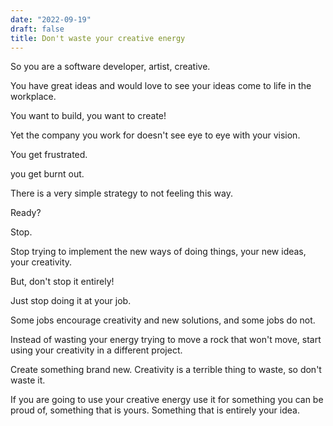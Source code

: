 ```yaml
---
date: "2022-09-19"
draft: false
title: Don't waste your creative energy
---
```

So you are a software developer, artist, creative.

You have great ideas and would love to see your ideas come to life in the workplace.

You want to build, you want to create!

Yet the company you work for doesn't see eye to eye with your vision.

You get frustrated.

you get burnt out.

There is a very simple strategy to not feeling this way.

Ready?

Stop.

Stop trying to implement the new ways of doing things, your new ideas, your creativity.

But, don't stop it entirely!

Just stop doing it at your job.

Some jobs encourage creativity and new solutions, and some jobs do not.

Instead of wasting your energy trying to move a rock that won't move, start using your creativity in a different project.

Create something brand new.
Creativity is a terrible thing to waste, so don't waste it.

If you are going to use your creative energy use it for something you can be proud of, something that is yours. Something that is entirely your idea.
